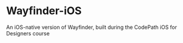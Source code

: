 Wayfinder-iOS
=============

An iOS-native version of Wayfinder, built during the CodePath iOS for Designers course
